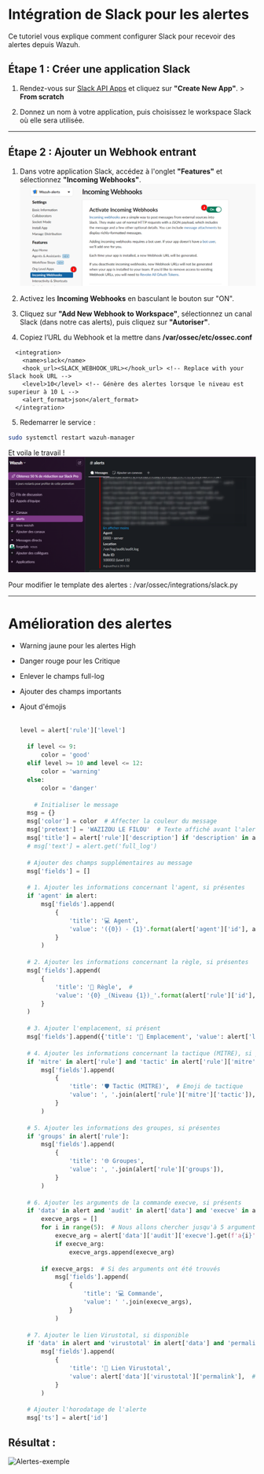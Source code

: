 # Intégration de Slack pour les alertes

Ce tutoriel vous explique comment configurer Slack pour recevoir des alertes depuis Wazuh.

## Étape 1 : Créer une application Slack
1. Rendez-vous sur [Slack API Apps](https://api.slack.com/apps) et cliquez sur **"Create New App"**.  > **From scratch** 

2. Donnez un nom à votre application, puis choisissez le workspace Slack où elle sera utilisée.  

---

## Étape 2 : Ajouter un Webhook entrant
1. Dans votre application Slack, accédez à l'onglet **"Features"** et sélectionnez **"Incoming Webhooks"**.  
   ![Incoming Webhooks](/assets/wazuh-slack.png)

2. Activez les **Incoming Webhooks** en basculant le bouton sur "ON".

3. Cliquez sur **"Add New Webhook to Workspace"**, sélectionnez un canal Slack (dans notre cas alerts), puis cliquez sur **"Autoriser"**.  
4. Copiez l’URL du Webhook et la mettre dans **/var/ossec/etc/ossec.conf**
   
```
  <integration>
    <name>slack</name>
    <hook_url><SLACK_WEBHOOK_URL></hook_url> <!-- Replace with your Slack hook URL -->
    <level>10</level> <!-- Génère des alertes lorsque le niveau est superieur à 10 L -->
    <alert_format>json</alert_format>
  </integration>
```



5. Redemarrer le service :
```bash
sudo systemctl restart wazuh-manager
```

Et voila le travail ! 
![Résultat](/assets/resultat.png)


Pour modifier le template des alertes : /var/ossec/integrations/slack.py

---

# Amélioration des alertes 
- Warning jaune pour les alertes High
- Danger rouge pour les Critique
- Enlever le champs full-log
- Ajouter des champs importants
- Ajout d'émojis


  ```python

  level = alert['rule']['level']

    if level <= 9:
        color = 'good'
    elif level >= 10 and level <= 12:
        color = 'warning'
    else:
        color = 'danger'

      # Initialiser le message
    msg = {}
    msg['color'] = color  # Affecter la couleur du message
    msg['pretext'] = 'WAZIZOU LE FILOU'  # Texte affiché avant l'alerte
    msg['title'] = alert['rule']['description'] if 'description' in alert['rule'] else 'N/A'  # Description de la règle
    # msg['text'] = alert.get('full_log')  

    # Ajouter des champs supplémentaires au message
    msg['fields'] = []

    # 1. Ajouter les informations concernant l'agent, si présentes
    if 'agent' in alert:
        msg['fields'].append(
            {
                'title': '💻 Agent',  
                'value': '({0}) - {1}'.format(alert['agent']['id'], alert['agent']['name']),  
            }
        )

    # 2. Ajouter les informations concernant la règle, si présentes
    msg['fields'].append(
        {
            'title': '📜 Règle',  #
            'value': '{0} _(Niveau {1})_'.format(alert['rule']['id'], level),  
        }
    )

    # 3. Ajouter l'emplacement, si présent
    msg['fields'].append({'title': '📍 Emplacement', 'value': alert['location']})

    # 4. Ajouter les informations concernant la tactique (MITRE), si présentes
    if 'mitre' in alert['rule'] and 'tactic' in alert['rule']['mitre']:
        msg['fields'].append(
            {
                'title': '🛡️ Tactic (MITRE)',  # Emoji de tactique
                'value': ', '.join(alert['rule']['mitre']['tactic']),  
            }
        )

    # 5. Ajouter les informations des groupes, si présentes
    if 'groups' in alert['rule']:
        msg['fields'].append(
            {
                'title': '🌐 Groupes',  
                'value': ', '.join(alert['rule']['groups']),  
            }
        )

    # 6. Ajouter les arguments de la commande execve, si présents
    if 'data' in alert and 'audit' in alert['data'] and 'execve' in alert['data']['audit']:
        execve_args = []
        for i in range(5):  # Nous allons chercher jusqu'à 5 arguments
            execve_arg = alert['data']['audit']['execve'].get(f'a{i}')
            if execve_arg:  
                execve_args.append(execve_arg)

        if execve_args:  # Si des arguments ont été trouvés
            msg['fields'].append(
                {
                    'title': '💻 Commande',  
                    'value': ' '.join(execve_args),  
                }
            )

    # 7. Ajouter le lien Virustotal, si disponible
    if 'data' in alert and 'virustotal' in alert['data'] and 'permalink' in alert['data']['virustotal']:
        msg['fields'].append(
            {
                'title': '🔗 Lien Virustotal',  
                'value': alert['data']['virustotal']['permalink'],  # Ajouter le lien
            }
        )

    # Ajouter l'horodatage de l'alerte
    msg['ts'] = alert['id']

## Résultat :

![Alertes-exemple](/assets/slack-alerts.png)
